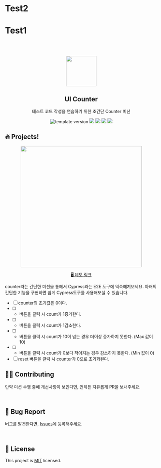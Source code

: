 # Test2

# Test1

<br/>
<br/>

<p align="middle" >
  <img width="100;" src="src/images/counter_icon.png"/>
</p>
<h2 align="middle">UI Counter</h2>
<p align="middle">테스트 코드 작성을 연습하기 위한 초간단 Counter 미션</p>
<p align="middle">
  <img src="https://img.shields.io/badge/version-1.0.0-blue?style=flat-square" alt="template version"/>
  <img src="https://img.shields.io/badge/language-html-red.svg?style=flat-square"/>
  <img src="https://img.shields.io/badge/language-css-blue.svg?style=flat-square"/>
  <img src="https://img.shields.io/badge/language-js-yellow.svg?style=flat-square"/>
  <img src="https://img.shields.io/badge/license-MIT-brightgreen.svg?style=flat-square"/>
</p>

## 🔥 Projects!

<p align="middle">
  <img width="400" src="src/images/ui_counter.jpg">
</p>

<p align="middle">
  <a href="https://blackcoffee-study.github.io/js-counter-test/">🖥️ 데모 링크</a>
</p>

counter라는 간단한 미션을 통해서 Cypress라는 E2E 도구에 익숙해져보세요. 아래의 간단한 기능을 구현하면 쉽게 Cypress도구를 사용해보실 수 있습니다.

- [ ] counter의 초기값은 0이다.
- [ ] - 버튼을 클릭 시 count가 1증가한다.
- [ ] - 버튼을 클릭 시 count가 1감소한다.
- [ ] - 버튼을 클릭 시 count가 10이 넘는 경우 더이상 증가하지 못한다. (Max 값이 10)
- [ ] - 버튼을 클릭 시 count가 0보다 작아지는 경우 감소하지 못한다. (Min 값이 0)
- [ ] reset 버튼을 클릭 시 counter가 0으로 초기화된다.

## 👏🏼 Contributing

만약 미션 수행 중에 개선사항이 보인다면, 언제든 자유롭게 PR을 보내주세요.

<br>

## 🐞 Bug Report

버그를 발견한다면, [Issues](https://github.com/blackcoffee-study/js-counter-test/issues)에 등록해주세요.

<br>

## 📝 License

This project is [MIT](https://github.com/blackcoffee-study/js-counter-test/blob/main/LICENSE) licensed.
